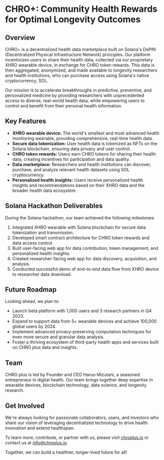 # CHRO+: Community Health Rewards for Optimal Longevity Outcomes

## Overview
CHRO+ is a decentralized health data marketplace built on Solana's DePIN (Decentralized Physical Infrastructure Network) principles. Our platform incentivizes users to share their health data, collected via our proprietary XHRO wearable device, in exchange for CHRO token rewards. This data is then aggregated, anonymized, and made available to longevity researchers and health institutions, who can purchase access using Solana's native cryptocurrency, SOL.

Our mission is to accelerate breakthroughs in predictive, preventive, and personalized medicine by providing researchers with unprecedented access to diverse, real-world health data, while empowering users to control and benefit from their personal health information.

## Key Features
- **XHRO wearable device:** The world's smallest and most advanced health monitoring wearable, providing comprehensive, real-time health data.
- **Secure data tokenization:** User health data is tokenized as NFTs on the Solana blockchain, ensuring data privacy and user control.
- **CHRO token rewards:** Users earn CHRO tokens for sharing their health data, creating incentives for participation and data quality.
- **Data marketplace:** Researchers and health institutions can discover, purchase, and analyze relevant health datasets using SOL cryptocurrency.
- **Personalized health insights:** Users receive personalized health insights and recommendations based on their XHRO data and the broader health data ecosystem.

## Solana Hackathon Deliverables
During the Solana hackathon, our team achieved the following milestones:
1. Integrated XHRO wearable with Solana blockchain for secure data tokenization and transmission.
2. Developed smart contract architecture for CHRO token rewards and data access control.
3. Built user-facing web app for data contribution, token management, and personalized health insights.
4. Created researcher-facing web app for data discovery, acquisition, and analysis.
5. Conducted successful demo of end-to-end data flow from XHRO device to researcher data download.

## Future Roadmap
Looking ahead, we plan to:
- Launch beta platform with 1,000 users and 3 research partners in Q4 2023.
- Expand to support data from 5+ wearable devices and achieve 100,000 global users by 2024.
- Implement advanced privacy-preserving computation techniques for even more secure and granular data analysis.
- Foster a thriving ecosystem of third-party health apps and services built on CHRO plus data and insights.

## Team
CHRO plus is led by Founder and CEO Haruo Mizutani, a seasoned entrepreneur in digital health. Our team brings together deep expertise in wearable devices, blockchain technology, data science, and longevity research.

## Get Involved
We're always looking for passionate collaborators, users, and investors who share our vision of leveraging decentralized technology to drive health innovation and extend healthspan. 

To learn more, contribute, or partner with us, please visit [chroplus.io](https://chroplus.io) or contact us at info@chroplus.io.

Together, we can build a healthier, longer-lived future for all!
